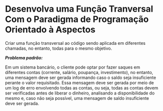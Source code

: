 # Desenvolva uma Função Tranversal Com o Paradigma de Programação Orientado à Aspectos #


Criar uma função transversal ao código sendo aplicada em diferentes chamadas, no entanto, todas para o mesmo objetivo.


***Problema padrão:***

Em um sistema bancário, o cliente pode optar por fazer saques em diferentes contas (corrente, salário, poupança, investimento), no entanto, uma mensagem deve ser gerada informando caso o saldo seja insuficiente perante o valor requisitado. Essa mensagem deve ser gerada por meio de um log de erro envolvendo todas as contas, ou seja, todas as contas devem ser verificadas antes de liberar o dinheiro, analisando a disponibilidade do mesmo e, caso não seja possível, uma mensagem de saldo insuficiente deve ser gerada.




